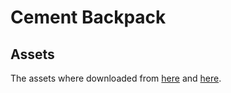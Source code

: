 # Cement Backpack

## Assets

The assets where downloaded from [here][1] and [here][2].

  [1]: https://mostlymadproductions.itch.io/player-character-1
  [2]: https://opengameart.org/content/basic-map-32x32-by-silver-iv
